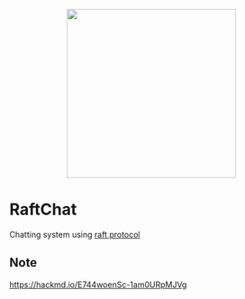 
<p align="center"><img src="https://github.com/damhiya/RaftChat/assets/80192345/f8310b5d-157f-4874-9ce0-7f8021ced8e4" width="300" height="300"></p>


# RaftChat
Chatting system using [raft protocol](https://raft.github.io/)

## Note
https://hackmd.io/E744woenSc-1am0URpMJVg
